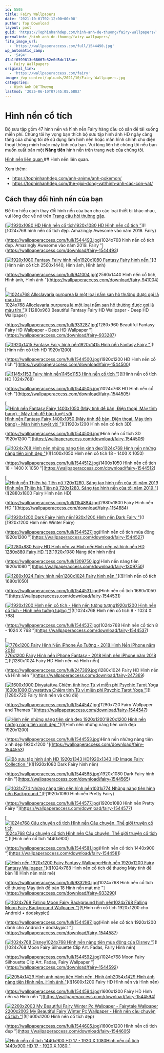 ```yaml
---
id: 5505
title: Fairy Wallpapers
date: '2021-10-01T02:12:00+00:00'
author: Top Download
layout: post
guid: 'https://Tophinhanhdep.com/hinh-anh-de-thuong/fairy-wallpapers/'
permalink: /hinh-anh-de-thuong/fairy-wallpapers/
fifu_image_url:
  - 'https://wallpaperaccess.com/full/1544490.jpg'
wp_automatic_camp:
  - '5494'
47a1f0599613e68667e82e0d5dc118ae:
  - Fairy Wallpapers
original_link:
  - 'https://wallpaperaccess.com/fairy'
image: /wp-content/uploads/2021/10/Fairy-Wallpapers.jpg
categories:
  - Hình Ảnh Dễ Thương
lastmod: '2025-06-10T07:45:05.688Z'
---
```

# Hình nền cổ tích

Bộ sưu tập gồm 47 hình nền và hình nền Fairy hàng đầu có sẵn để tải xuống miễn phí. Chúng tôi hy vọng bạn thích bộ sưu tập hình ảnh HD ngày càng tăng của chúng tôi để sử dụng làm hình nền hoặc màn hình chính cho điện thoại thông minh hoặc máy tính của bạn. Vui lòng liên hệ chúng tôi nếu bạn muốn xuất bản một **Nàng tiên** hình nền trên trang web của chúng tôi.

[Hình nền liên quan ](#related) ## Hình nền liên quan.

   
 Xem thêm:

   
- <https://tophinhanhdep.com/anh-anime/anh-pokemon/>
- <https://tophinhanhdep.com/the-gioi-dong-vat/hinh-anh-cac-con-vat/>

## Cách thay đổi hình nền của bạn

Để tìm hiểu cách thay đổi hình nền của bạn cho các loại thiết bị khác nhau, vui lòng đọc về nó trên [Trang câu hỏi thường gặp](https://tophinhanhdep.com/faq/).

  
[[![1920x1080 HD Hình nền cổ tích](https://wallpaperaccess.com/full/1544490.jpg)1920x1080 HD Hình nền cổ tích "](https://wallpaperaccess.com/download/fairy-1544490)](![1024x768 hình nền cổ tích đẹp.  Amazingly Awesome vào năm 2019. Fairy)

(https://wallpaperaccess.com/full/1544493.jpg)1024x768 hình nền cổ tích đẹp. Amazingly Awesome vào năm 2019. Fairy "](https://wallpaperaccess.com/download/fairy-1544493)

[[![1920x1080 Fantasy Fairy hình nền](https://wallpaperaccess.com/full/1544494.jpg)1920x1080 Fantasy Fairy hình nền "](https://wallpaperaccess.com/download/fairy-1544494)](![Hình nền cổ tích 2560x1440, Hình ảnh, Hình ảnh)

(https://wallpaperaccess.com/full/941004.jpg)2560x1440 Hình nền cổ tích, Hình ảnh, Hình ảnh "](https://wallpaperaccess.com/download/fairy-941004)

[[![1024x768 Alloclavaria purpurea là một loại nấm san hô thường được gọi là màu tím](https://wallpaperaccess.com/full/247269.jpg)1024x768 Alloclavaria purpurea là một loại nấm san hô thường được gọi là màu tím "](https://wallpaperaccess.com/download/fairy-247269)](![1280x960 Beautiful Fantasy Fairy HD Wallpaper - Deep HD Wallpaper)

(https://wallpaperaccess.com/full/933287.jpg)1280x960 Beautiful Fantasy Fairy HD Wallpaper - Deep HD Wallpaper "](https://wallpaperaccess.com/download/fairy-933287)

[[![1920x1415 Fantasy Fairy hình nền](https://wallpaperaccess.com/full/1544497.jpg)1920x1415 Hình nền Fantasy Fairy "](https://wallpaperaccess.com/download/fairy-1544497)](![Hình nền cổ tích HD 1920x1200)

(https://wallpaperaccess.com/full/1544500.jpg)1920x1200 HD Hình nền cổ tích "](https://wallpaperaccess.com/download/fairy-1544500)

[[![1145x1153 Fairy hình nền](https://wallpaperaccess.com/full/1544501.jpg)1145x1153 Hình nền cổ tích "](https://wallpaperaccess.com/download/fairy-1544501)](![Hình nền cổ tích HD 1024x768)

(https://wallpaperaccess.com/full/1544505.jpg)1024x768 HD Hình nền cổ tích "](https://wallpaperaccess.com/download/fairy-1544505)

[[![Hình nền Fantasy Fairy 1400x1050 (Máy tính để bàn, Điện thoại, Máy tính bảng) - Máy tính để bàn tuyệt vời](https://wallpaperaccess.com/full/437560.jpg)Hình nền Fantasy Fairy 1400x1050 (Máy tính để bàn, Điện thoại, Máy tính bảng) - Màn hình tuyệt vời "](https://wallpaperaccess.com/download/fairy-437560)](![1920x1200 Hình nền cổ tích 3D)

(https://wallpaperaccess.com/full/1544506.jpg)Hình nền cổ tích 3D 1920x1200 "](https://wallpaperaccess.com/download/fairy-1544506)

[[![1024x768 Hình nền những nàng tiên xinh đẹp](https://wallpaperaccess.com/full/1544510.jpg)1024x768 Hình nền những nàng tiên xinh đẹp "](https://wallpaperaccess.com/download/fairy-1544510)](![1400x1050 Hình nền cổ tích 18 - 1400 X 1050)

(https://wallpaperaccess.com/full/1544512.jpg)1400x1050 Hình nền cổ tích 18 - 1400 X 1050 "](https://wallpaperaccess.com/download/fairy-1544512)

[[![Hình nền Thiên hà Tiên nữ 720x1280.  Sáng tạo hình nền của tôi năm 2019](https://wallpaperaccess.com/full/789362.jpg)Hình nền Thiên hà Tiên nữ 720x1280. Sáng tạo hình nền của tôi năm 2019 "](https://wallpaperaccess.com/download/fairy-789362)](![2880x1800 Fairy Hình nền HD)

(https://wallpaperaccess.com/full/1154884.jpg)2880x1800 Fairy Hình nền HD "](https://wallpaperaccess.com/download/fairy-1154884)

[[![1920x1200 Dark Fairy hình nền](https://wallpaperaccess.com/full/1544522.jpg)1920x1200 Hình nền Dark Fairy "](https://wallpaperaccess.com/download/fairy-1544522)](![1920x1200 Hình nền Winter Fairy)

(https://wallpaperaccess.com/full/1544527.jpg)Hình nền cổ tích mùa đông 1920x1200 "](https://wallpaperaccess.com/download/fairy-1544527)

[[![1280x880 Fairy HD Hình nền và Hình nền](https://wallpaperaccess.com/full/1544528.jpg)Hình nền và hình nền HD 1280x880 Fairy HD "](https://wallpaperaccess.com/download/fairy-1544528)](![1920x1080 Nàng tiên hình nền)

(https://wallpaperaccess.com/full/1309750.jpg)Hình nền nàng tiên 1920x1080 "](https://wallpaperaccess.com/download/fairy-1309750)

[[![1280x1024 Fairy hình nền](https://wallpaperaccess.com/full/1544530.jpg)1280x1024 Fairy hình nền "](https://wallpaperaccess.com/download/fairy-1544530)](![Hình nền cổ tích 1680x1050)

(https://wallpaperaccess.com/full/1544531.jpg)Hình nền cổ tích 1680x1050 "](https://wallpaperaccess.com/download/fairy-1544531)

[[![1920x1200 Hình nền cổ tích - Hình nền tưởng tượng](https://wallpaperaccess.com/full/1544532.jpg)1920x1200 Hình nền cổ tích - Hình nền tưởng tượng "](https://wallpaperaccess.com/download/fairy-1544532)](![1024x768 Hình nền cổ tích 8 - 1024 X 768)

(https://wallpaperaccess.com/full/1544537.jpg)1024x768 Hình nền cổ tích 8 - 1024 X 768 "](https://wallpaperaccess.com/download/fairy-1544537)

[[![776x1200 Fairy Hình Nền iPhone Ảo Tưởng - 2018 Hình Nền iPhone năm 2018](https://wallpaperaccess.com/full/940983.jpg)776x1200 Fairy Hình nền iPhone Fantasy - 2018 Hình nền iPhone năm 2018 "](https://wallpaperaccess.com/download/fairy-940983)](![1280x1024 Fairy HD Hình nền và Hình nền)

(https://wallpaperaccess.com/full/247369.jpg)1280x1024 Fairy HD Hình nền và Hình nền "](https://wallpaperaccess.com/download/fairy-247369)

[[![1600x1000 Divyatattva Chiêm tinh học Tử vi miễn phí Psychic Tarot Yoga](https://wallpaperaccess.com/full/1544540.jpg)1600x1000 Divyatattva Chiêm tinh Tử vi miễn phí Psychic Tarot Yoga "](https://wallpaperaccess.com/download/fairy-1544540)](![1280x720 Fairy hình nền và chủ đề)

(https://wallpaperaccess.com/full/1544547.jpg)1280x720 Fairy Wallpaper and Themes "](https://wallpaperaccess.com/download/fairy-1544547)

[[![Hình nền những nàng tiên xinh đẹp 1920x1200](https://wallpaperaccess.com/full/1544548.jpg)1920x1200 Hình nền những nàng tiên xinh đẹp "](https://wallpaperaccess.com/download/fairy-1544548)](![Hình nền những nàng tiên xinh đẹp 1920x1200)

(https://wallpaperaccess.com/full/1544553.jpg)Hình nền những nàng tiên xinh đẹp 1920x1200 "](https://wallpaperaccess.com/download/fairy-1544553)

[[![Bộ sưu tập hình ảnh HD 1920x1343 HD](https://wallpaperaccess.com/full/1544560.jpg)1920x1343 HD Image Fairy Collection "](https://wallpaperaccess.com/download/fairy-1544560)](![1920x1080 Dark Fairy hình nền)

(https://wallpaperaccess.com/full/1544565.jpg)1920x1080 Dark Fairy hình nền "](https://wallpaperaccess.com/download/fairy-1544565)

[[![1031x774 Những nàng tiên nền hình nền](https://wallpaperaccess.com/full/1544570.jpg)1031x774 Những nàng tiên hình nền Background "](https://wallpaperaccess.com/download/fairy-1544570)](![1920x1080 Hình nền Pretty Fairy)

(https://wallpaperaccess.com/full/1544577.jpg)1920x1080 Hình nền Pretty Fairy "](https://wallpaperaccess.com/download/fairy-1544577)

[[![1024x768 Câu chuyện cổ tích Hình nền Câu chuyện.  Thế giới truyện cổ tích](https://wallpaperaccess.com/full/1544579.jpg)1024x768 Câu chuyện cổ tích Hình nền Câu chuyện. Thế giới truyện cổ tích "](https://wallpaperaccess.com/download/fairy-1544579)](![Hình nền cổ tích 1440x900)

(https://wallpaperaccess.com/full/1544581.jpg)Hình nền cổ tích 1440x900 "](https://wallpaperaccess.com/download/fairy-1544581)

[[![Hình nền 1920x1200 Fairy Fantasy Wallpaper](https://wallpaperaccess.com/full/1544582.jpg)Hình nền 1920x1200 Fairy Fantasy Wallpaper "](https://wallpaperaccess.com/download/fairy-1544582)](![1024x768 Hình nền cổ tích dễ thương Máy tính để bàn 18 Hình nền mát mẻ)

(https://wallpaperaccess.com/full/933290.jpg)1024x768 Hình nền cổ tích dễ thương Máy tính để bàn 18 Hình nền mát mẻ "](https://wallpaperaccess.com/download/fairy-933290)

[[![1024x768 Falling Moon Fairy Background hình nền](https://wallpaperaccess.com/full/1544584.jpg)1024x768 Falling Moon Fairy Background Wallpaper "](https://wallpaperaccess.com/download/fairy-1544584)](![Hình nền cổ tích 1920x1200 cho Android • dodskypict)

(https://wallpaperaccess.com/full/1544587.jpg)Hình nền cổ tích 1920x1200 dành cho Android • dodskypict "](https://wallpaperaccess.com/download/fairy-1544587)

[[![1024x768 Disney](https://wallpaperaccess.com/full/1544591.jpg)1024x768 Hình nền nàng tiên mùa đông của Disney "](https://wallpaperaccess.com/download/fairy-1544591)](![1024x768 Moon Fairy Silhouette Clip Art.  Fadas, Fairy Hình nền)

(https://wallpaperaccess.com/full/1544592.jpg)1024x768 Moon Fairy Silhouette Clip Art. Fadas, Fairy Wallpaper "](https://wallpaperaccess.com/download/fairy-1544592)

[[![2054x1429 Hình ảnh nàng tiên Hình nền, Hình ảnh](https://wallpaperaccess.com/full/1544593.jpg)2054x1429 Hình ảnh nàng tiên Hình nền, Hình ảnh "](https://wallpaperaccess.com/download/fairy-1544593)](![1600x1200 Fairy HD Hình nền và Hình nền)

(https://wallpaperaccess.com/full/1544594.jpg)1600x1200 Fairy HD Hình nền và Hình nền "](https://wallpaperaccess.com/download/fairy-1544594)

[[![2200x2003 My Beautiful Fairy Winter Pc Wallpaper - Fairytale Wallpaper](https://wallpaperaccess.com/full/1544596.jpg)2200x2003 My Beautiful Fairy Winter Pc Wallpaper - Hình nền câu chuyện cổ tích "](https://wallpaperaccess.com/download/fairy-1544596)](![1600x1200 Hình nền cổ tích đẹp)

(https://wallpaperaccess.com/full/1544605.jpg)1600x1200 Hình nền cổ tích đẹp "](https://wallpaperaccess.com/download/fairy-1544605)

[![Hình nền cổ tích 1440x900 HD 17 - 1920 X 1080](https://wallpaperaccess.com/full/1544607.jpg)Hình nền cổ tích 1440x900 HD 17 - 1920 X 1080 "](https://wallpaperaccess.com/download/fairy-1544607)
